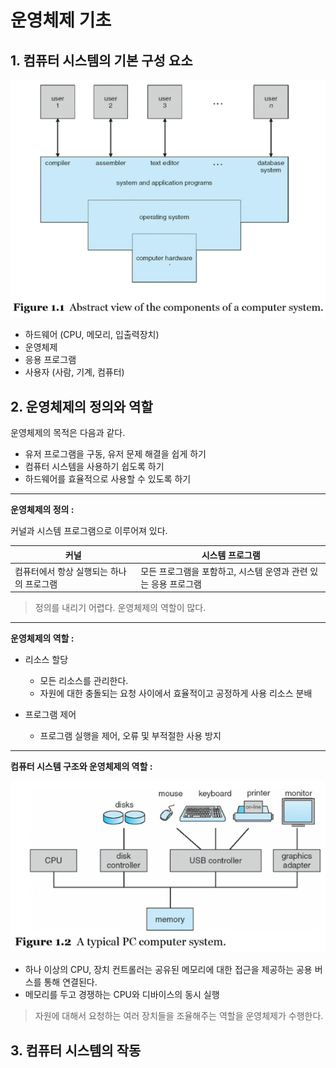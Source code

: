 # 운영체제 기초

## 1. 컴퓨터 시스템의 기본 구성 요소

<p align ="center">
    <img src="./resource/view.png">
</p>

- 하드웨어 (CPU, 메모리, 입출력장치)
- 운영체제
- 응용 프로그램
- 사용자 (사람, 기계, 컴퓨터)

## 2. 운영체제의 정의와 역할

운영체제의 목적은 다음과 같다.

- 유저 프로그램을 구동, 유저 문제 해결을 쉽게 하기
- 컴퓨터 시스템을 사용하기 쉽도록 하기
- 하드웨어를 효율적으로 사용할 수 있도록 하기

---

**운영체제의 정의 :**

커널과 시스템 프로그램으로 이루어져 있다.

| 커널                                     | 시스템 프로그램                                                 |
| ---------------------------------------- | --------------------------------------------------------------- |
| 컴퓨터에서 항상 실행되는 하나의 프로그램 | 모든 프로그램을 포함하고, 시스템 운영과 관련 있는 응용 프로그램 |

> 정의를 내리기 어렵다. 운영체제의 역할이 많다.

---

**운영체제의 역할 :**

- 리소스 할당

  - 모든 리소스를 관리한다.
  - 자원에 대한 충돌되는 요청 사이에서 효율적이고 공정하게 사용 리소스 분배

- 프로그램 제어

  - 프로그램 실행을 제어, 오류 및 부적절한 사용 방지

---

**컴퓨터 시스템 구조와 운영체제의 역할 :**

<p align ="center">
    <img src="./resource/computerSystem.png">
</p>

- 하나 이상의 CPU, 장치 컨트롤러는 공유된 메모리에 대한 접근을 제공하는 공용 버스를 통해 연결된다.
- 메모리를 두고 경쟁하는 CPU와 디바이스의 동시 실행

> 자원에 대해서 요청하는 여러 장치들을 조율해주는 역할을 운영체제가 수행한다.

## 3. 컴퓨터 시스템의 작동

